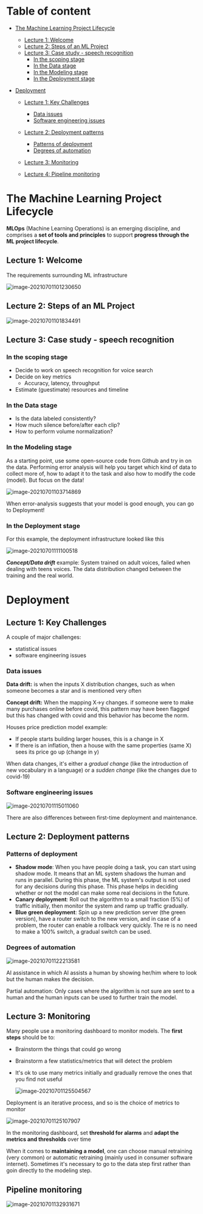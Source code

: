 # Table of content

- [The Machine Learning Project Lifecycle](#the-machine-learning-project-lifecycle)
  
  * [Lecture 1: Welcome](#lecture-1-welcome)
  * [Lecture 2: Steps of an ML Project](#lecture-2-steps-of-an-ml-project)
  * [Lecture 3: Case study - speech recognition](#lecture-3-case-study---speech-recognition)
    + [In the scoping stage](#in-the-scoping-stage)
    + [In the Data stage](#in-the-data-stage)
    + [In the Modeling stage](#in-the-modeling-stage)
    + [In the Deployment stage](#in-the-deployment-stage)
  
- [Deployment](#deployment)
  
  * [Lecture 1: Key Challenges](#lecture-1-key-challenges)
    
    + [Data issues](#data-issues)
    + [Software engineering issues](#software-engineering-issues)
    
  * [Lecture 2: Deployment patterns](#lecture-2-deployment-patterns)
    
    + [Patterns of deployment](#patterns-of-deployment)
    + [Degrees of automation](#degrees-of-automation)
    
  * [Lecture 3: Monitoring](#lecture-3-monitoring)
  
  * [Lecture 4: Pipeline monitoring](#lecture-4-pipeline-monitoring)
  
    

# The Machine Learning Project Lifecycle

**MLOps** (Machine Learning Operations) is an emerging discipline, and comprises a **set of tools and principles** to support **progress through the ML project lifecycle**.

## Lecture 1: Welcome 

The requirements surrounding ML infrastructure

![image-20210701101230650](../../_assets/C1W1/image-20210701101230650.png)



## Lecture 2: Steps of an ML Project

![image-20210701101834491](../../_assets/C1W1/image-20210701101834491.png)



## Lecture 3: Case study - speech recognition

### In the scoping stage

- Decide to work on speech recognition for voice search
- Decide on key metrics
  - Accuracy, latency, throughput
- Estimate (guestimate) resources and timeline

### In the Data stage

- Is the data labeled consistently?
- How much silence before/after each clip?
- How to perform volume normalization?

### In the Modeling stage

As a starting point, use some open-source code from Github and try in on the data. Performing error analysis will help you target which kind of data to collect more of, how to adapt it to the task and also how to modify the code (model). But focus on the data!

![image-20210701103714869](../../_assets/C1W1/image-20210701103714869.png)

When error-analysis suggests that your model is good enough, you can go to Deployment!

### In the Deployment stage

For this example, the deployment infrastructure looked like this

![image-20210701111100518](../../_assets/C1W1/image-20210701111100518.png)

***Concept/Data drift*** example: System trained on adult voices, failed when dealing with teens voices. The data distribution changed between the training and the real world.



# Deployment

## Lecture 1: Key Challenges

A couple of major challenges:

- statistical issues
- software engineering issues

### Data issues

**Data drift:** is when the inputs X distribution changes, such as when someone becomes a star and is mentioned very often

**Concept drift:** When the mapping X->y changes. if someone were to make many purchases online before covid, this pattern may have been flagged but this has changed with covid and this behavior has become the norm.

Houses price prediction model example:

- If people starts building larger houses, this is a change in X
- If there is an inflation, then a house with the same properties (same X) sees its price go up (change in y)

When data changes, it's either a *gradual change* (like the introduction of new vocabulary in a language) or a *sudden change* (like the changes due to covid-19)

### Software engineering issues

![image-20210701115011060](../../_assets/C1W1/image-20210701115011060.png)

There are also differences between first-time deployment and maintenance.

## Lecture 2: Deployment patterns

### Patterns of deployment

- **Shadow mode**: When you have people doing a task, you can start using shadow mode. It means that an ML system shadows the human and runs in parallel. During this phase, the ML system's output is not used for any decisions during this phase. This phase helps in deciding whether or not the model can make some real decisions in the future.
- **Canary deployment**: Roll out the algorithm to a small fraction (5%) of traffic initially, then monitor the system and ramp up traffic gradually.
- **Blue green deployment**: Spin up a new prediction server (the green version), have a router switch to the new version, and in case of a problem, the router can enable a rollback very quickly. The re is no need to make a 100% switch, a gradual switch can be used.

### Degrees of automation

![image-20210701122213581](../_assets/C1W1/image-20210701122213581.png)

AI assistance in which AI assists a human by showing her/him where to look but the human makes the decision.

Partial automation: Only cases where the algorithm is not sure are sent to a human and the human inputs can be used to further train the model.

## Lecture 3: Monitoring

Many people use a monitoring dashboard to monitor models. The **first steps** should be to:

- Brainstorm the things that could go wrong

- Brainstorm a few statistics/metrics that will detect the problem

- It's ok to use many metrics initially and gradually remove the ones that you find not useful

  

  ![image-20210701125504567](../../_assets/C1W1/image-20210701125504567.png)



Deployment is an iterative process, and so is the choice of metrics to monitor

![image-20210701125107907](../../_assets/C1W1/image-20210701125107907.png)



In the monitoring dashboard, set **threshold for alarms** and **adapt the metrics and thresholds** over time

When it comes to **maintaining a model**, one can choose manual retraining (very common) or automatic retraining (mainly used in consumer software internet). Sometimes it's necessary to go to the data step first rather than goin directly to the modeling step.

## Pipeline monitoring

![image-20210701132931671](../../_assets/C1W1/image-20210701132931671.png)

